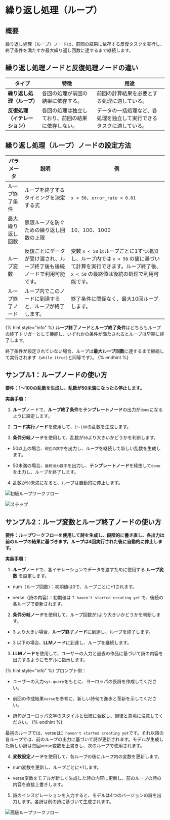 # 繰り返し処理（ループ）

## 概要

繰り返し処理（ループ）ノードは、前回の結果に依存する反復タスクを実行し、終了条件を満たすか最大繰り返し回数に達するまで継続します。

## 繰り返し処理ノードと反復処理ノードの違い

<table>
  <thead>
    <tr>
      <th>タイプ</th>
      <th>特徴</th>
      <th>用途</th>
    </tr>
  </thead>
  <tbody>
    <tr>
      <td><strong>繰り返し処理（ループ）</strong></td>
      <td>各回の処理が前回の結果に依存する。</td>
      <td>前回の計算結果を必要とする処理に適している。</td>
    </tr>
    <tr>
      <td><strong>反復処理（イテレーション）</strong></td>
      <td>各回の処理は独立しており、前回の結果に依存しない。</td>
      <td>データの一括処理など、各処理を独立して実行できるタスクに適している。</td>
    </tr>
  </tbody>
</table>

## 繰り返し処理（ループ）ノードの設定方法

<table>
  <thead>
    <tr>
      <th>パラメータ</th>
      <th>説明</th>
      <th>例</th>
    </tr>
  </thead>
  <tbody>
    <tr>
      <td>ループ終了条件</td>
      <td>ループを終了するタイミングを決定する式</td>
      <td><code>x < 50</code>、<code>error_rate < 0.01</code></td>
    </tr>
    <tr>
      <td>最大繰り返し回数</td>
      <td>無限ループを防ぐための繰り返し回数の上限</td>
      <td>10、100、1000</td>
    </tr>
    <tr>
      <td>ループ変数</td>
      <td>反復ごとにデータが受け渡され、ループ終了後も後続ノードで利用可能です。</td>
      <td>変数 <code>x < 50</code> はループごとに1ずつ増加し、ループ内では <code>x < 50</code> の値に基づいて計算を実行できます。ループ終了後、<code>x < 50</code> の最終値は後続の処理で利用可能です。</td>
    </tr>
    <tr>
      <td>ループ終了ノード</td>
      <td>ループ内でこのノードに到達すると、ループが終了します。</td>
      <td>終了条件に関係なく、最大10回ループします。</td>
    </tr>
  </tbody>
</table>

{% hint style="info" %}
**ループ終了ノード**と**ループ終了条件**はどちらもループの終了トリガーとして機能し、いずれかの条件が満たされるとループは早期に終了します。

終了条件が設定されていない場合、ループは**最大ループ回数**に達するまで継続して実行されます（`while (true)`と同等です）。
{% endhint %}

## サンプル1：ループノードの使い方

**要件：1〜100の乱数を生成し、乱数が50未満になったら停止します。**

**実装手順：**

1. **ループ**ノードで、**ループ終了条件**を**テンプレートノード**の出力が`done`になるように設定します。

2. **コード実行ノード**を使用して、`1〜100`の乱数を生成します。

3. **条件分岐ノード**を使用して、乱数が`50`より大きいかどうかを判断します。

  - 50以上の場合、`現在の数字`を出力し、ループを継続して新しい乱数を生成します。

  - 50未満の場合、`最終出力数字`を出力し、**テンプレートノード**を経由して`done`を出力し、ループを終了します。

4. 乱数が`50`未満になると、ループは自動的に停止します。

![初級ループワークフロー](https://assets-docs.dify.ai/2025/04/282013c48b46d3cc4ebf99323da10a31.png)

![ステップ](https://assets-docs.dify.ai/2025/04/9d9fb4db7093521000ac735a26f86962.png)

## サンプル2：ループ変数とループ終了ノードの使い方

**要件：ループワークフローを使用して詩を生成し、段階的に書き直し、各出力は前のループの結果に基づきます。ループは4回実行された後に自動的に停止します。**

**実装手順：**

1. **ループ**ノードで、各イテレーションでデータを渡すために使用する **ループ変数** を設定します。

  - num（ループ回数）：初期値は0で、ループごとに+1されます。

  - verse（詩の内容）：初期値は `I haven't started creating yet` で、後続の各ループで更新されます。

2. **条件分岐ノード**を使用して、ループ回数が`3`より大きいかどうかを判断します。

  - 3 より大きい場合、**ループ終了ノード**に到達し、ループを終了します。

  - 3 以下の場合、**LLMノード**に到達し、ループを継続します。

3. **LLMノード**を使用して、ユーザーの入力と過去の作品に基づいて詩の内容を出力するようにモデルに指示します。

{% hint style="info" %}
プロンプト例：

- ユーザーの入力`sys.query`をもとに、ヨーロッパの長詩を作成してください。

- 前回の作成結果`verse`を参考に、新しい詩句で進歩と革新を示してください。

- 詩句がヨーロッパ文学のスタイルと伝統に合致し、韻律と意境に注意してください。
{% endhint %}

最初のループでは、verseは`I haven't started creating yet`です。それ以降の各ループでは、前のループの出力に基づいて詩が更新されます。モデルが生成した新しい詩は毎回verse変数を上書きし、次のループで使用されます。

4. **変数設定ノード**を使用して、各ループの後にループ内の変数を更新します。

  - num変数を更新し、ループごとに+1します。

  - verse変数をモデルが新しく生成した詩の内容に更新し、前のループの詩の内容を直接上書きします。

5. 詩のインスピレーションを入力すると、モデルは4つのバージョンの詩を出力します。各詩は前の詩に基づいて生成されます。

![高級ループワークフロー](https://assets-docs.dify.ai/2025/04/a2cf3366993cc7e5823f42c81a42c281.png)
